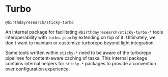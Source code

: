 # Turbo

`@birthdayresearch/sticky-turbo`

An internal package for facilitating `@birthdayresearch/sticky-turbo-*` tools interoperability with `turbo.json` by
extending on top of it. Ultimately, we don't want to maintain or customize turborepo beyond light integration.

Some tools written within `sticky-*` need to be aware of the turborepo pipelines for content-aware caching of tasks.
This internal package contains internal helpers for `sticky-*` packages to provide a convention over configuration
experience.
